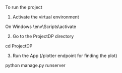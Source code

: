 To run the project

1. Activate the virtual environment

On Windows
\env\Scripts\activate

2. Go to the ProjectDP directory

cd ProjectDP

3. Run the App (/plotter endpoint for finding the plot)

python manage.py runserver 

